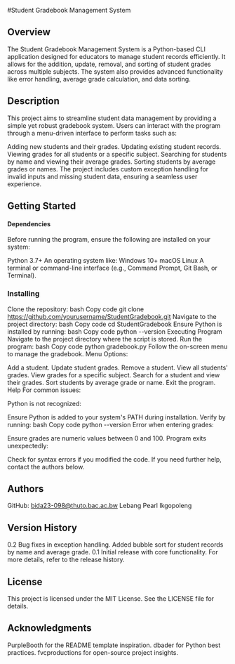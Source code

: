 #Student Gradebook Management System

## **Overview**
The Student Gradebook Management System is a Python-based CLI application designed for educators to manage student records efficiently. It allows for the addition, update, removal, and sorting of student grades across multiple subjects. The system also provides advanced functionality like error handling, average grade calculation, and data sorting.

## **Description**
This project aims to streamline student data management by providing a simple yet robust gradebook system. Users can interact with the program through a menu-driven interface to perform tasks such as:

Adding new students and their grades.
Updating existing student records.
Viewing grades for all students or a specific subject.
Searching for students by name and viewing their average grades.
Sorting students by average grades or names.
The project includes custom exception handling for invalid inputs and missing student data, ensuring a seamless user experience.

## **Getting Started**

####  **Dependencies**
Before running the program, ensure the following are installed on your system:

Python 3.7+
An operating system like:
Windows 10+
macOS
Linux
A terminal or command-line interface (e.g., Command Prompt, Git Bash, or Terminal).

### **Installing**
Clone the repository:
bash
Copy code
git clone https://github.com/yourusername/StudentGradebook.git
Navigate to the project directory:
bash
Copy code
cd StudentGradebook
Ensure Python is installed by running:
bash
Copy code
python --version
Executing Program
Navigate to the project directory where the script is stored.
Run the program:
bash
Copy code
python gradebook.py
Follow the on-screen menu to manage the gradebook.
Menu Options:

Add a student.
Update student grades.
Remove a student.
View all students' grades.
View grades for a specific subject.
Search for a student and view their grades.
Sort students by average grade or name.
Exit the program.
Help
For common issues:

Python is not recognized:

Ensure Python is added to your system's PATH during installation.
Verify by running:
bash
Copy code
python --version
Error when entering grades:

Ensure grades are numeric values between 0 and 100.
Program exits unexpectedly:

Check for syntax errors if you modified the code.
If you need further help, contact the authors below.

## **Authors**
GitHub: bida23-098@thuto.bac.ac.bw
Lebang Pearl Ikgopoleng

## **Version History**
0.2
Bug fixes in exception handling.
Added bubble sort for student records by name and average grade.
0.1
Initial release with core functionality.
For more details, refer to the release history.

## **License**
This project is licensed under the MIT License. See the LICENSE file for details.

## **Acknowledgments**
PurpleBooth for the README template inspiration.
dbader for Python best practices.
fvcproductions for open-source project insights.
